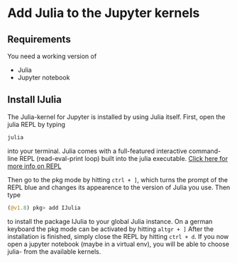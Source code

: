 # Add Julia to the Jupyter kernels

## Requirements
You need a working version of

* Julia 
* Jupyter notebook

## Install IJulia
The Julia-kernel for Jupyter is installed by using Julia itself. 
First, open the julia REPL by typing

```bash
julia
```

into your terminal.
Julia comes with a full-featured interactive command-line REPL
(read-eval-print loop) built into the julia executable.
[Click here for more info on REPL](https://docs.julialang.org/en/v1/stdlib/REPL/)

Then go to the pkg mode by hitting `ctrl + ]`, which turns the prompt of the REPL blue and changes its appearence to the version of Julia you use. Then type

```julia
(@v1.8) pkg> add IJulia
```
to install the package IJulia to your global Julia instance.
On a german keyboard the pkg mode can be activated by hitting `altgr + ]`
After the installation is finished, simply close the REPL by hitting `ctrl + d`.
If you now open a jupyter notebook (maybe in a virtual env), you will be able to choose julia-<version> from the available kernels. 
